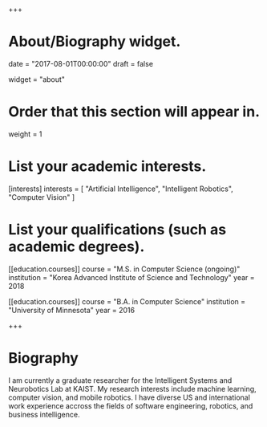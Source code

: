 +++
# About/Biography widget.

date = "2017-08-01T00:00:00"
draft = false

widget = "about"

# Order that this section will appear in.
weight = 1

# List your academic interests.
[interests]
  interests = [
    "Artificial Intelligence",
    "Intelligent Robotics",
    "Computer Vision"
  ]

# List your qualifications (such as academic degrees).
[[education.courses]]
  course = "M.S. in Computer Science (ongoing)"
  institution = "Korea Advanced Institute of Science and Technology"
  year = 2018

[[education.courses]]
  course = "B.A. in Computer Science"
  institution = "University of Minnesota"
  year = 2016
 
+++

# Biography

I am currently a graduate researcher for the Intelligent Systems and Neurobotics Lab at KAIST. My research interests include machine learning, computer vision, and mobile robotics. I have diverse US and international work experience accross the fields of software engineering, robotics, and business intelligence.

